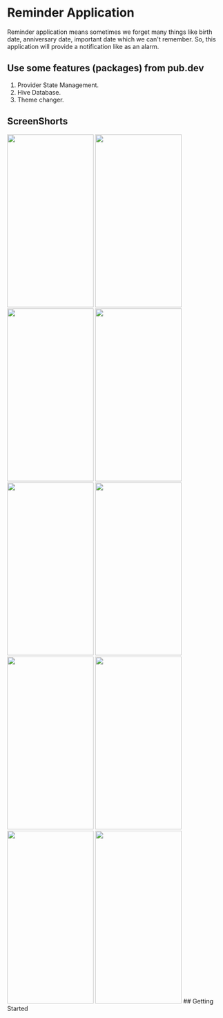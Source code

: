 # Reminder Application

Reminder application means sometimes we forget many things like birth date, anniversary date, important date which we can't remember. So, this application will provide a notification like as an alarm.

## Use some features (packages) from pub.dev

1. Provider State Management.
2. Hive Database.
3. Theme changer.

## ScreenShorts 
<img src = "https://github.com/RakibullHasanOvi/RemainderApp/assets/63429557/1505251f-daa6-469a-b510-8d40c1426f61.png" width = "200" height ="400"/>
<img src = "https://github.com/RakibullHasanOvi/RemainderApp/assets/63429557/63429557/fe1abfaf-dd0c-4bbb-aa87-03e57e5f9ecb.png" width = "200" height ="400"/>
<img src = "https://github.com/RakibullHasanOvi/RemainderApp/assets/63429557/ae5ff7bf-5545-45a4-9693-eb8dd74d83d1.png" width = "200" height ="400"/>
<img src = "https://github.com/RakibullHasanOvi/RemainderApp/assets/63429557/2728cb1b-7e5c-43c6-9888-d426d5b7f5ed.png" width = "200" height ="400"/>
<img src = "https://github.com/RakibullHasanOvi/RemainderApp/assets/63429557/78575f51-45ef-4bce-9f1e-a7dadc371fbb.png" width = "200" height ="400"/>
<img src = "https://github.com/RakibullHasanOvi/RemainderApp/assets/63429557/b04bb96e-e5dd-4aae-87e7-056138628865.png" width = "200" height ="400"/>
<img src = "https://github.com/RakibullHasanOvi/RemainderApp/assets/63429557/5024a954-808f-4062-b50a-b479b91fc281.png" width = "200" height ="400"/>
<img src = "https://github.com/RakibullHasanOvi/RemainderApp/assets/63429557/4a9ee59b-8c48-43ee-83a7-111755390707.png" width = "200" height ="400"/>
<img src = "https://github.com/RakibullHasanOvi/RemainderApp/assets/63429557/c46cd70b-0f15-4a0c-bc9e-4500ab9bc3ce.png" width = "200" height ="400"/>
<img src = "https://github.com/RakibullHasanOvi/RemainderApp/assets/63429557/5081d9a6-473f-4773-898c-dac95cda93a2.png" width = "200" height ="400"/>
## Getting Started
